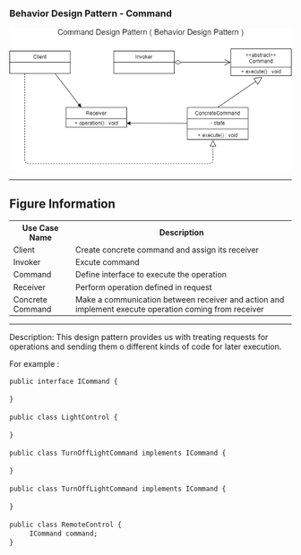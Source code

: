 ### Behavior Design Pattern - Command

![Image description](https://github.com/Rapter1990/Design-Pattern-Examples-in-Java/blob/master/images/command.png)

<hr>
<h2>Figure Information</h2>

<table>
  <tr>
    <th>Use Case Name</th>
    <th>Description</th>
  </tr>
  <tr>
    <td>Client</td>
    <td>Create concrete command and assign its receiver</td>
  </tr>
  <tr>
    <td>Invoker</td>
    <td>Excute command</td>
  </tr>
  <tr>
    <td>Command</td>
    <td>Define interface to execute the operation</td>
  </tr>
  <tr>
    <td>Receiver</td>
    <td>Perform operation defined in request</td>
  </tr>
  <tr>
    <td>Concrete Command</td>
    <td>Make a communication between receiver and action and implement execute operation coming from receiver</td>
  </tr>
  
</table>

<hr>
Description:
This design pattern provides us with treating requests for operations and sending them o different kinds of code for later execution.

For example :

```
public interface ICommand {

}

public class LightControl {

}

public class TurnOffLightCommand implements ICommand {

}

public class TurnOffLightCommand implements ICommand {

}

public class RemoteControl {
     ICommand command;
}


```

